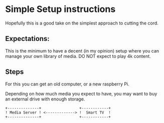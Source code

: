 
# Simple Setup instructions

Hopefully this is a good take on the simplest approach to cutting the cord.

## Expectations:
This is the minimum to have a decent (in my opinion) setup where you can manage your own library of media. DO NOT expect to play 4k content.

## Steps

For this you can get an old computer, or a new raspberry Pi.

Depending on how much media you expect to have, you may want to buy an external drive with enough storage.

```
+--------------+                 +------------+
! Media Server ! <-------------> !  Smart TV  !
+--------------+                 +------------+

```


